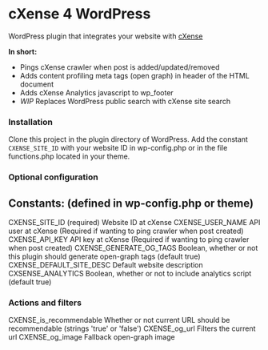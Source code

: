 # cXense 4 WordPress

WordPress plugin that integrates your website with [cXense](http://www.cXense.com/)

**In short:**

 - Pings cXense crawler when post is added/updated/removed
 - Adds content profiling meta tags (open graph) in header of the HTML document
 - Adds cXense Analytics javascript to wp_footer
 - *WIP* Replaces WordPress public search with cXense site search

### Installation

Clone this project in the plugin directory of WordPress. Add the constant `CXENSE_SITE_ID` with your website
ID in wp-config.php or in the file functions.php located in your theme.


### Optional configuration

Constants: (defined in wp-config.php or theme)
---------------
CXENSE_SITE_ID (required)   Website ID at cXense
CXENSE_USER_NAME            API user at cXense (Required if wanting to ping crawler when post created)
CXENSE_API_KEY              API key at cXense (Required if wanting to ping crawler when post created)
CXENSE_GENERATE_OG_TAGS     Boolean, whether or not this plugin should generate open-graph tags (default true)
CXENSE_DEFAULT_SITE_DESC    Default website description
CXSENSE_ANALYTICS           Boolean, whether or not to include analytics script (default true)


### Actions and filters

CXENSE_is_recommendable Whether or not current URL should be recommendable (strings 'true' or 'false')
CXENSE_og_url           Filters the current url
CXENSE_og_image         Fallback open-graph image